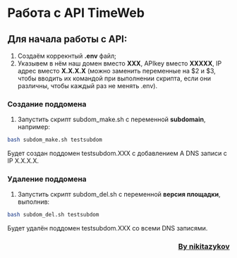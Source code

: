 # Работа с API TimeWeb

## Для начала работы с API:
1. Создаём коррекнтый __.env__ файл;
2. Указывем в нём наш домен вместо __XXX__, APIkey вместо __XXXXX__, IP адрес вместо __X.X.X.X__ (можно заменить переменные на $2 и $3, чтобы вводить их командой при выполнении скрипта, если они различны, чтобы каждый раз не менять .env).

### Создание поддомена
1. Запустить скрипт subdom_make.sh с переменной __subdomain__, например:
```sh
bash subdom_make.sh testsubdom
```
Будет создан поддомен testsubdom.XXX с добавлением A DNS записи с IP X.X.X.X.

### Удаление поддомена
1. Запустить скрипт subdom_del.sh с переменной __версия площадки__, выполнив:
```sh
bash subdom_del.sh testsubdom
```
Будет удалён поддомен testsubdom.XXX со всеми DNS записями.


<h3 align="right"><b><a  href="https://github.com/nikitazykov">By nikitazykov</a></b></h3>
